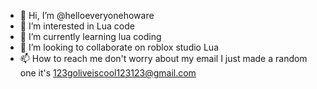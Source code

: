 - 👋 Hi, I’m @helloeveryonehoware
- 👀 I’m interested in Lua code
- 🌱 I’m currently learning lua coding
- 💞️ I’m looking to collaborate on roblox studio Lua
- 📫 How to reach me don't worry about my email I just made a random one it's 123goliveiscool123123@gmail.com

<!---
helloeveryonehoware/helloeveryonehoware is a ✨ special ✨ repository because its `README.md` (this file) appears on your GitHub profile.
You can click the Preview link to take a look at your changes.
--->
